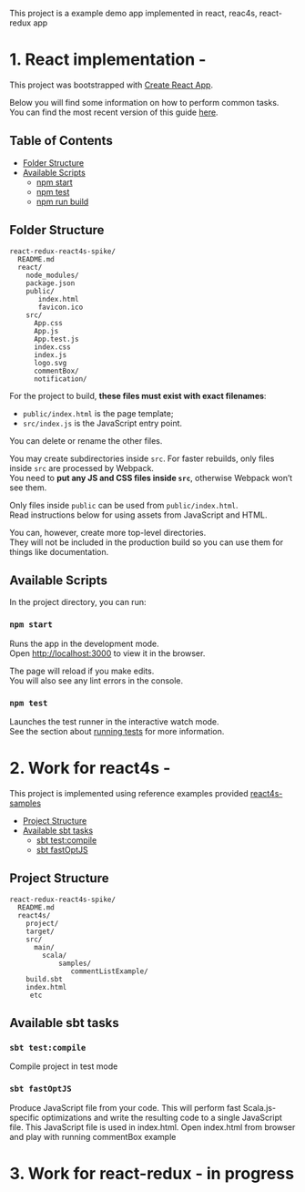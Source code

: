 This project is a example demo app implemented in react, reac4s, react-redux app

# 1. React implementation -

This project was bootstrapped with [Create React App](https://github.com/facebookincubator/create-react-app).

Below you will find some information on how to perform common tasks.<br>
You can find the most recent version of this guide [here](https://github.com/facebookincubator/create-react-app/blob/master/packages/react-scripts/template/README.md).

## Table of Contents

- [Folder Structure](#folder-structure)
- [Available Scripts](#available-scripts)
  - [npm start](#npm-start)
  - [npm test](#npm-test)
  - [npm run build](#npm-run-build)
  

## Folder Structure

```
react-redux-react4s-spike/
  README.md
  react/
    node_modules/
    package.json
    public/
       index.html
       favicon.ico
    src/
      App.css
      App.js
      App.test.js
      index.css
      index.js
      logo.svg
      commentBox/
      notification/
```

For the project to build, **these files must exist with exact filenames**:

* `public/index.html` is the page template;
* `src/index.js` is the JavaScript entry point.

You can delete or rename the other files.

You may create subdirectories inside `src`. For faster rebuilds, only files inside `src` are processed by Webpack.<br>
You need to **put any JS and CSS files inside `src`**, otherwise Webpack won’t see them.

Only files inside `public` can be used from `public/index.html`.<br>
Read instructions below for using assets from JavaScript and HTML.

You can, however, create more top-level directories.<br>
They will not be included in the production build so you can use them for things like documentation.

## Available Scripts

In the project directory, you can run:

### `npm start`

Runs the app in the development mode.<br>
Open [http://localhost:3000](http://localhost:3000) to view it in the browser.

The page will reload if you make edits.<br>
You will also see any lint errors in the console.

### `npm test`

Launches the test runner in the interactive watch mode.<br>
See the section about [running tests](#running-tests) for more information.

# 2. Work for react4s - 

This project is implemented using reference examples provided [react4s-samples](https://github.com/ahnfelt/react4s-samples)

- [Project Structure](#project-structure)
- [Available sbt tasks](#available-sbt-tasks)
  - [sbt test:compile](#sbt-test:compile)
  - [sbt fastOptJS](#sbt-fastoptjs)
  
## Project Structure

```
react-redux-react4s-spike/
  README.md
  react4s/
    project/
    target/
    src/
      main/
        scala/
            samples/
               commentListExample/
    build.sbt
    index.html
     etc 
```

## Available sbt tasks

### `sbt test:compile`
Compile project in test mode

### `sbt fastOptJS`
Produce JavaScript file from your code.
This will perform fast Scala.js-specific optimizations and write the resulting code to a single JavaScript file. 
This JavaScript file is used in index.html. Open index.html from browser and play with running commentBox example 

# 3. Work for react-redux - in progress